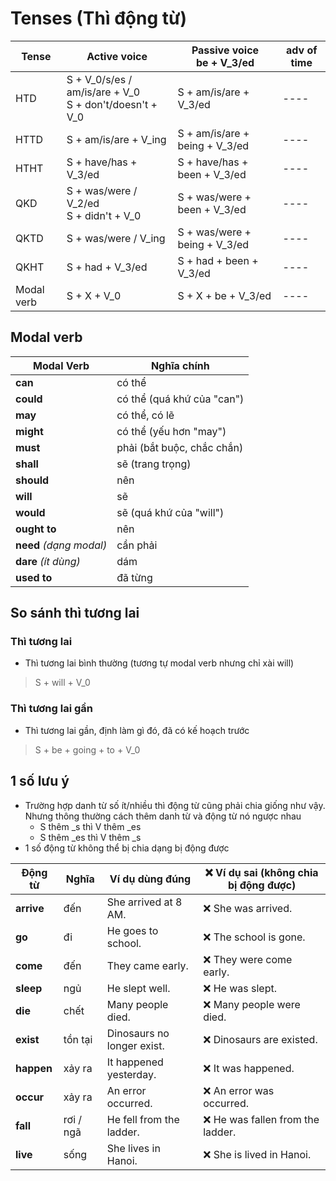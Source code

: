 # Tenses (Thì động từ)


| Tense | Active voice | Passive voice <br> be + V_3/ed | adv of time |
| ---- | ---- | ---- | ---- |
| HTD | S + V_0/s/es / am/is/are + V_0 <br> S + don't/doesn't + V_0 | S + am/is/are + V_3/ed | ---- |
| HTTD | S + am/is/are + V_ing | S + am/is/are + being + V_3/ed | ---- |
| HTHT | S + have/has + V_3/ed | S + have/has + been + V_3/ed | ---- |
| QKD | S + was/were / V_2/ed <br> S + didn't + V_0 | S + was/were + been + V_3/ed | ---- |
| QKTD | S + was/were / V_ing | S + was/were + being + V_3/ed | ---- |
| QKHT | S + had + V_3/ed | S + had + been + V_3/ed | ---- |
| Modal verb | S + X + V_0 | S + X + be + V_3/ed | ---- |

## Modal verb
| Modal Verb              | Nghĩa chính                |
| ----------------------- | -------------------------- |
| **can**                 | có thể                     |
| **could**               | có thể (quá khứ của "can") |
| **may**                 | có thể, có lẽ              |
| **might**               | có thể (yếu hơn "may")     |
| **must**                | phải (bắt buộc, chắc chắn) |
| **shall**               | sẽ (trang trọng)           |
| **should**              | nên                        |
| **will**                | sẽ                         |
| **would**               | sẽ (quá khứ của "will")    |
| **ought to**            | nên                        |
| **need** *(dạng modal)* | cần phải                   |
| **dare** *(ít dùng)*    | dám                        |
| **used to**             | đã từng                    |

## So sánh thì tương lai

### Thì tương lai
- Thì tương lai bình thường (tương tự modal verb nhưng chỉ xài will)
> S + will + V_0 

### Thì tương lai gần
- Thì tương lai gần, định làm gì đó, đã có kế hoạch trước
> S + be + going + to + V_0

## 1 số lưu ý
- Trường hợp danh từ số ít/nhiều thì động từ cũng phải chia giống như vậy. Nhưng thông thường cách thêm danh từ và động từ nó ngược nhau
    - S thêm _s thì V thêm _es
    - S thêm _es thì V thêm _s
- 1 số động từ không thể bị chia dạng bị động được

| Động từ    | Nghĩa     | Ví dụ dùng đúng            | ❌ Ví dụ sai (không chia bị động được) |
| ---------- | --------- | -------------------------- | ------------------------------------- |
| **arrive** | đến       | She arrived at 8 AM.       | ❌ She was arrived.                    |
| **go**     | đi        | He goes to school.         | ❌ The school is gone.                 |
| **come**   | đến       | They came early.           | ❌ They were come early.               |
| **sleep**  | ngủ       | He slept well.             | ❌ He was slept.                       |
| **die**    | chết      | Many people died.          | ❌ Many people were died.              |
| **exist**  | tồn tại   | Dinosaurs no longer exist. | ❌ Dinosaurs are existed.              |
| **happen** | xảy ra    | It happened yesterday.     | ❌ It was happened.                    |
| **occur**  | xảy ra    | An error occurred.         | ❌ An error was occurred.              |
| **fall**   | rơi / ngã | He fell from the ladder.   | ❌ He was fallen from the ladder.      |
| **live**   | sống      | She lives in Hanoi.        | ❌ She is lived in Hanoi.              |
